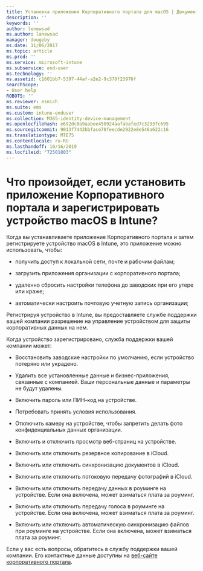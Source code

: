 ```yaml
---
title: Установка приложения Корпоративного портала для macOS | Документация Майкрософт
description: ''
keywords: ''
author: lenewsad
ms.author: lanewsad
manager: dougeby
ms.date: 11/06/2017
ms.topic: article
ms.prod: ''
ms.service: microsoft-intune
ms.subservice: end-user
ms.technology: ''
ms.assetid: c1601bb7-5397-44af-a2e2-9c370f23976f
searchScope:
- User help
ROBOTS: ''
ms.reviewer: esmich
ms.suite: ems
ms.custom: intune-enduser
ms.collection: M365-identity-device-management
ms.openlocfilehash: e692dc0a9aabee450924aafabafed7c3293fc695
ms.sourcegitcommit: 9013f7442bbface78feecde2922e8e546a622c16
ms.translationtype: MTE75
ms.contentlocale: ru-RU
ms.lasthandoff: 10/16/2019
ms.locfileid: "72501803"
---
```

# <a name="what-happens-if-you-install-the-company-portal-app-and-enroll-your-macos-device-in-intune"></a>Что произойдет, если установить приложение Корпоративного портала и зарегистрировать устройство macOS в Intune?

Когда вы устанавливаете приложение Корпоративного портала и затем регистрируете устройство macOS в Intune, это приложение можно использовать, чтобы:

- получить доступ к локальной сети, почте и рабочим файлам;

- загрузить приложения организации с корпоративного портала;

- удаленно сбросить настройки телефона до заводских при его утере или краже;

- автоматически настроить почтовую учетную запись организации;

Регистрируя устройство в Intune, вы предоставляете службе поддержки вашей компании разрешение на управление устройством для защиты корпоративных данных на нем.

Когда устройство зарегистрировано, служба поддержки вашей компании может:

- Восстановить заводские настройки по умолчанию, если устройство потеряно или украдено.

- Удалить все установленные данные и бизнес-приложения, связанные с компанией. Ваши персональные данные и параметры не будут удалены.

- Включить пароль или ПИН-код на устройстве.

- Потребовать принять условия использования.

- Отключить камеру на устройстве, чтобы запретить делать фото конфиденциальных данных организации.

- Включить и отключить просмотр веб-страниц на устройстве.

- Включить или отключить резервное копирование в iCloud.

- Включить или отключить синхронизацию документов в iCloud.

- Включить или отключить потоковую передачу фотографий в iCloud.

- Включить или отключить передачу данных в роуминге на устройстве. Если она включена, может взиматься плата за роуминг.

- Включить или отключить передачу голоса в роуминге на устройстве. Если она включена, может взиматься плата за роуминг.

- Включить или отключить автоматическую синхронизацию файлов при роуминге на устройстве. Если она включена, может взиматься плата за роуминг.

Если у вас есть вопросы, обратитесь в службу поддержки вашей компании. Его контактные данные доступны на [веб-сайте корпоративного портала](https://go.microsoft.com/fwlink/?linkid=2010980).
